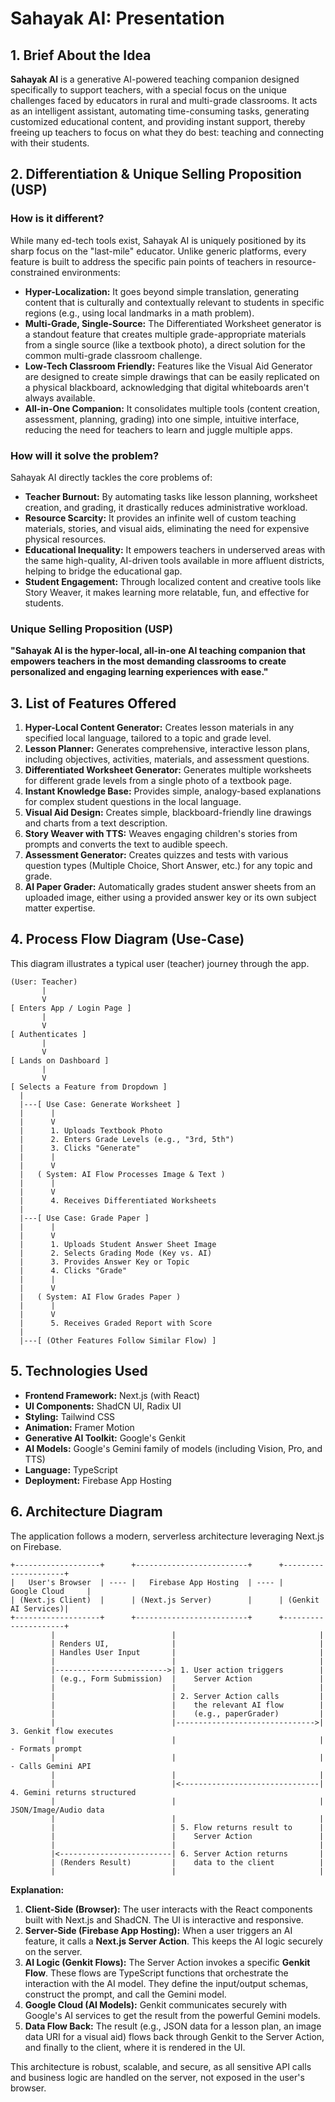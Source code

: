 # Sahayak AI: Presentation

## 1. Brief About the Idea

**Sahayak AI** is a generative AI-powered teaching companion designed specifically to support teachers, with a special focus on the unique challenges faced by educators in rural and multi-grade classrooms. It acts as an intelligent assistant, automating time-consuming tasks, generating customized educational content, and providing instant support, thereby freeing up teachers to focus on what they do best: teaching and connecting with their students.

## 2. Differentiation & Unique Selling Proposition (USP)

### How is it different?

While many ed-tech tools exist, Sahayak AI is uniquely positioned by its sharp focus on the "last-mile" educator. Unlike generic platforms, every feature is built to address the specific pain points of teachers in resource-constrained environments:

*   **Hyper-Localization:** It goes beyond simple translation, generating content that is culturally and contextually relevant to students in specific regions (e.g., using local landmarks in a math problem).
*   **Multi-Grade, Single-Source:** The Differentiated Worksheet generator is a standout feature that creates multiple grade-appropriate materials from a single source (like a textbook photo), a direct solution for the common multi-grade classroom challenge.
*   **Low-Tech Classroom Friendly:** Features like the Visual Aid Generator are designed to create simple drawings that can be easily replicated on a physical blackboard, acknowledging that digital whiteboards aren't always available.
*   **All-in-One Companion:** It consolidates multiple tools (content creation, assessment, planning, grading) into one simple, intuitive interface, reducing the need for teachers to learn and juggle multiple apps.

### How will it solve the problem?

Sahayak AI directly tackles the core problems of:
*   **Teacher Burnout:** By automating tasks like lesson planning, worksheet creation, and grading, it drastically reduces administrative workload.
*   **Resource Scarcity:** It provides an infinite well of custom teaching materials, stories, and visual aids, eliminating the need for expensive physical resources.
*   **Educational Inequality:** It empowers teachers in underserved areas with the same high-quality, AI-driven tools available in more affluent districts, helping to bridge the educational gap.
*   **Student Engagement:** Through localized content and creative tools like Story Weaver, it makes learning more relatable, fun, and effective for students.

### Unique Selling Proposition (USP)

**"Sahayak AI is the hyper-local, all-in-one AI teaching companion that empowers teachers in the most demanding classrooms to create personalized and engaging learning experiences with ease."**

## 3. List of Features Offered

1.  **Hyper-Local Content Generator:** Creates lesson materials in any specified local language, tailored to a topic and grade level.
2.  **Lesson Planner:** Generates comprehensive, interactive lesson plans, including objectives, activities, materials, and assessment questions.
3.  **Differentiated Worksheet Generator:** Generates multiple worksheets for different grade levels from a single photo of a textbook page.
4.  **Instant Knowledge Base:** Provides simple, analogy-based explanations for complex student questions in the local language.
5.  **Visual Aid Design:** Creates simple, blackboard-friendly line drawings and charts from a text description.
6.  **Story Weaver with TTS:** Weaves engaging children's stories from prompts and converts the text to audible speech.
7.  **Assessment Generator:** Creates quizzes and tests with various question types (Multiple Choice, Short Answer, etc.) for any topic and grade.
8.  **AI Paper Grader:** Automatically grades student answer sheets from an uploaded image, either using a provided answer key or its own subject matter expertise.

## 4. Process Flow Diagram (Use-Case)

This diagram illustrates a typical user (teacher) journey through the app.

```
(User: Teacher)
       |
       V
[ Enters App / Login Page ]
       |
       V
[ Authenticates ]
       |
       V
[ Lands on Dashboard ]
       |
       V
[ Selects a Feature from Dropdown ]
  |
  |---[ Use Case: Generate Worksheet ]
  |      |
  |      V
  |      1. Uploads Textbook Photo
  |      2. Enters Grade Levels (e.g., "3rd, 5th")
  |      3. Clicks "Generate"
  |      |
  |      V
  |   ( System: AI Flow Processes Image & Text )
  |      |
  |      V
  |      4. Receives Differentiated Worksheets
  |
  |---[ Use Case: Grade Paper ]
  |      |
  |      V
  |      1. Uploads Student Answer Sheet Image
  |      2. Selects Grading Mode (Key vs. AI)
  |      3. Provides Answer Key or Topic
  |      4. Clicks "Grade"
  |      |
  |      V
  |   ( System: AI Flow Grades Paper )
  |      |
  |      V
  |      5. Receives Graded Report with Score
  |
  |---[ (Other Features Follow Similar Flow) ]
```

## 5. Technologies Used

*   **Frontend Framework:** Next.js (with React)
*   **UI Components:** ShadCN UI, Radix UI
*   **Styling:** Tailwind CSS
*   **Animation:** Framer Motion
*   **Generative AI Toolkit:** Google's Genkit
*   **AI Models:** Google's Gemini family of models (including Vision, Pro, and TTS)
*   **Language:** TypeScript
*   **Deployment:** Firebase App Hosting

## 6. Architecture Diagram

The application follows a modern, serverless architecture leveraging Next.js on Firebase.

```
+-------------------+      +-------------------------+      +---------------------+
|   User's Browser  | ---- |   Firebase App Hosting  | ---- |    Google Cloud     |
| (Next.js Client)  |      | (Next.js Server)        |      | (Genkit AI Services)|
+-------------------+      +-------------------------+      +---------------------+
         |                          |                                |
         | Renders UI,              |                                |
         | Handles User Input       |                                |
         |                          |                                |
         |------------------------->| 1. User action triggers        |
         | (e.g., Form Submission)  |    Server Action               |
         |                          |                                |
         |                          | 2. Server Action calls         |
         |                          |    the relevant AI flow        |
         |                          |    (e.g., paperGrader)         |
         |                          |------------------------------->| 3. Genkit flow executes
         |                          |                                |    - Formats prompt
         |                          |                                |    - Calls Gemini API
         |                          |                                |
         |                          |<-------------------------------| 4. Gemini returns structured
         |                          |                                |    JSON/Image/Audio data
         |                          |                                |
         |                          | 5. Flow returns result to      |
         |                          |    Server Action               |
         |                          |                                |
         |<-------------------------| 6. Server Action returns       |
         | (Renders Result)         |    data to the client          |
         |                          |                                |

```

**Explanation:**
1.  **Client-Side (Browser):** The user interacts with the React components built with Next.js and ShadCN. The UI is interactive and responsive.
2.  **Server-Side (Firebase App Hosting):** When a user triggers an AI feature, it calls a **Next.js Server Action**. This keeps the AI logic securely on the server.
3.  **AI Logic (Genkit Flows):** The Server Action invokes a specific **Genkit Flow**. These flows are TypeScript functions that orchestrate the interaction with the AI model. They define the input/output schemas, construct the prompt, and call the Gemini model.
4.  **Google Cloud (AI Models):** Genkit communicates securely with Google's AI services to get the result from the powerful Gemini models.
5.  **Data Flow Back:** The result (e.g., JSON data for a lesson plan, an image data URI for a visual aid) flows back through Genkit to the Server Action, and finally to the client, where it is rendered in the UI.

This architecture is robust, scalable, and secure, as all sensitive API calls and business logic are handled on the server, not exposed in the user's browser.
